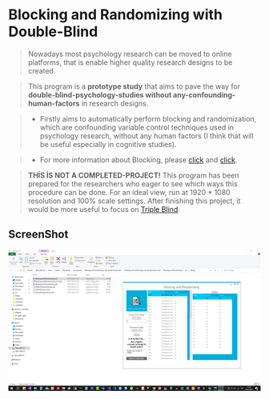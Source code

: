 # Blocking and Randomizing with Double-Blind

> Nowadays most psychology research can be moved to online platforms, that is enable higher quality research designs to be created.

> This program is a **prototype study** that aims to pave the way for **double-blind-psychology-studies without any-confounding-human-factors** in research designs.

> * Firstly aims to automatically perform blocking and randomization, which are confounding variable control techniques used in psychology research, without any human factors (I think that will be useful especially in cognitive studies).

> * For more information about Blocking, please [click](https://dictionary.apa.org/block-design) and [click](https://dictionary.apa.org/blocking).

> **THİS İS NOT A COMPLETED-PROJECT!** This program has been prepared for the researchers who eager to see which ways this procedure can be done. For an ideal view, run at 1920 * 1080 resolution and 100% scale settings. After finishing this project, it would be more useful to focus on [Triple Blind](https://dictionary.apa.org/blind).

## ScreenShot

![main](/Blocking%20and%20Randomizing/screenshot/main.png)